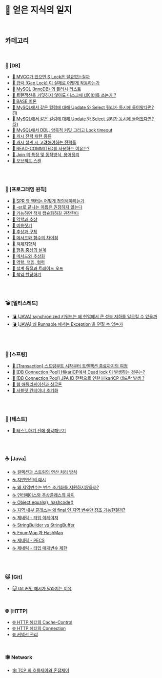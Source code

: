 # 📕 얻은 지식의 일지

</br>

## 카테고리

</br>

### 💾 [DB]

- [💾 MVCC가 있으면 S Lock은 필요없는걸까](https://github.com/leeMK09/MemoMemo/blob/main/%F0%9F%92%BE%20DB/MVCC%EA%B0%80%20%EC%9E%88%EC%9C%BC%EB%A9%B4%20S%20Lock%EC%9D%80%20%ED%95%84%EC%9A%94%EC%97%86%EB%8A%94%EA%B1%B8%EA%B9%8C.md)
- [💾 갭락 (Gap Lock) 이 실제로 어떻게 작동하는가](<https://github.com/leeMK09/MemoMemo/blob/main/%F0%9F%92%BE%20DB/%EA%B0%AD%EB%9D%BD%20(Gap%20Lock)%20%EC%9D%B4%20%EC%8B%A4%EC%A0%9C%EB%A1%9C%20%EC%96%B4%EB%96%BB%EA%B2%8C%20%EC%9E%91%EB%8F%99%ED%95%98%EB%8A%94%EA%B0%80.md>)
- [💾 MySQL (InnoDB) 의 플러시 리스트](<https://github.com/leeMK09/MemoMemo/blob/main/%F0%9F%92%BE%20DB/MySQL%20(InnoDB)%20%EC%9D%98%20%ED%94%8C%EB%9F%AC%EC%8B%9C%20%EB%A6%AC%EC%8A%A4%ED%8A%B8.md>)
- [💾 트랜잭션을 커밋하지 않아도 디스크에 데이터를 쓰는가 ?](https://github.com/leeMK09/MemoMemo/blob/main/%F0%9F%92%BE%20DB/%ED%8A%B8%EB%9E%9C%EC%9E%AD%EC%85%98%EC%9D%84%20%EC%BB%A4%EB%B0%8B%ED%95%98%EC%A7%80%20%EC%95%8A%EC%95%84%EB%8F%84%20%EB%94%94%EC%8A%A4%ED%81%AC%EC%97%90%20%EB%8D%B0%EC%9D%B4%ED%84%B0%EB%A5%BC%20%EC%93%B0%EB%8A%94%EA%B0%80%20%3F.md)
- [💾 BASE 이론](https://github.com/leeMK09/MemoMemo/blob/main/%F0%9F%92%BE%20DB/BASE%20%EC%9D%B4%EB%A1%A0.md)
- [💾 MySQL에서 같은 컬럼에 대해 Update 와 Select 쿼리가 동시에 들어왔다면? (1)](<https://github.com/leeMK09/MemoMemo/blob/main/%F0%9F%92%BE%20DB/MySQL%EC%97%90%EC%84%9C%20%EA%B0%99%EC%9D%80%20%EC%BB%AC%EB%9F%BC%EC%97%90%20%EB%8C%80%ED%95%B4%20Update%20%EC%99%80%20Select%20%EC%BF%BC%EB%A6%AC%EA%B0%80%20%EB%8F%99%EC%8B%9C%EC%97%90%20%EB%93%A4%EC%96%B4%EC%99%94%EB%8B%A4%EB%A9%B4%3F%20(1).md>)
- [💾 MySQL에서 같은 컬럼에 대해 Update 와 Select 쿼리가 동시에 들어왔다면? (2)](<https://github.com/leeMK09/MemoMemo/blob/main/%F0%9F%92%BE%20DB/MySQL%EC%97%90%EC%84%9C%20%EA%B0%99%EC%9D%80%20%EC%BB%AC%EB%9F%BC%EC%97%90%20%EB%8C%80%ED%95%B4%20Update%20%EC%99%80%20Select%20%EC%BF%BC%EB%A6%AC%EA%B0%80%20%EB%8F%99%EC%8B%9C%EC%97%90%20%EB%93%A4%EC%96%B4%EC%99%94%EB%8B%A4%EB%A9%B4%3F%20(2).md>)
- [💾 MySQL에서 DDL, 암묵적 커밋 그리고 Lock timeout](https://github.com/leeMK09/MemoMemo/blob/main/%F0%9F%92%BE%20DB/MySQL%EC%97%90%EC%84%9C%20DDL%2C%20%EC%95%94%EB%AC%B5%EC%A0%81%20%EC%BB%A4%EB%B0%8B%20%EA%B7%B8%EB%A6%AC%EA%B3%A0%20Lock%20timeout.md)
- [💾 캐시 전략 패턴 종류](https://github.com/leeMK09/MemoMemo/blob/main/%F0%9F%92%BE%20DB/%EC%BA%90%EC%8B%B1%20%EC%A0%84%EB%9E%B5%20%ED%8C%A8%ED%84%B4%20%EC%A2%85%EB%A5%98.md)
- [💾 캐시 설계 시 고려해야하는 전략들](https://github.com/leeMK09/MemoMemo/blob/main/%F0%9F%92%BE%20DB/%EC%BA%90%EC%8B%9C%20%EC%84%A4%EA%B3%84%20%EC%8B%9C%20%EA%B3%A0%EB%A0%A4%ED%95%B4%EC%95%BC%ED%95%98%EB%8A%94%20%EC%A0%84%EB%9E%B5%EB%93%A4.md)
- [💾 READ-COMMITED를 사용하는 이유는?](https://github.com/leeMK09/MemoMemo/blob/main/%F0%9F%92%BE%20DB/READ-COMMITED%EB%A5%BC%20%EC%82%AC%EC%9A%A9%ED%95%98%EB%8A%94%20%EC%9D%B4%EC%9C%A0%EB%8A%94%3F.md)
- [💾 Join 의 특징 및 동작방식, 용어정리](https://github.com/leeMK09/MemoMemo/blob/main/%F0%9F%92%BE%20DB/Join%20%EC%9D%98%20%ED%8A%B9%EC%A7%95%20%EB%B0%8F%20%EB%8F%99%EC%9E%91%EB%B0%A9%EC%8B%9D%2C%20%EC%9A%A9%EC%96%B4%EC%A0%95%EB%A6%AC.md)
- [💾 오브젝트 스캔](https://github.com/leeMK09/MemoMemo/blob/main/%F0%9F%92%BE%20DB/%EC%98%A4%EB%B8%8C%EC%A0%9D%ED%8A%B8%20%EC%8A%A4%EC%BA%94.md)

</br>
</br>

### 🧠 [프로그래밍 원칙]

- [🧠 SPR 와 액터는 어떻게 정의해야하는가](https://github.com/leeMK09/MemoMemo/blob/main/%F0%9F%A7%A0%20%ED%94%84%EB%A1%9C%EA%B7%B8%EB%9E%98%EB%B0%8D_%EC%9B%90%EC%B9%99/SRP%20%EC%99%80%20%EC%95%A1%ED%84%B0%EB%8A%94%20%EC%96%B4%EB%96%BB%EA%B2%8C%20%EC%A0%95%EC%9D%98%ED%95%B4%EC%95%BC%ED%95%98%EB%8A%94%EA%B0%80.md)
- [🧠 -er로 끝나는 이름은 권장하지 않는다](https://github.com/leeMK09/MemoMemo/blob/main/%F0%9F%A7%A0%20%ED%94%84%EB%A1%9C%EA%B7%B8%EB%9E%98%EB%B0%8D_%EC%9B%90%EC%B9%99/-er%EB%A1%9C%20%EB%81%9D%EB%82%98%EB%8A%94%20%EC%9D%B4%EB%A6%84%EC%9D%80%20%EA%B6%8C%EC%9E%A5%ED%95%98%EC%A7%80%20%EC%95%8A%EB%8A%94%EB%8B%A4.md)
- [🧠 가능하면 적게 캡슐화하길 권장한다](https://github.com/leeMK09/MemoMemo/blob/main/%F0%9F%A7%A0%20%ED%94%84%EB%A1%9C%EA%B7%B8%EB%9E%98%EB%B0%8D_%EC%9B%90%EC%B9%99/%EA%B0%80%EB%8A%A5%ED%95%98%EB%A9%B4%20%EC%A0%81%EA%B2%8C%20%EC%BA%A1%EC%8A%90%ED%99%94%ED%95%98%EA%B8%B8%20%EA%B6%8C%EC%9E%A5%ED%95%9C%EB%8B%A4.md)
- [🧠 역할과 추상](https://github.com/leeMK09/MemoMemo/blob/main/%F0%9F%A7%A0%20%ED%94%84%EB%A1%9C%EA%B7%B8%EB%9E%98%EB%B0%8D_%EC%9B%90%EC%B9%99/%EC%97%AD%ED%95%A0%EA%B3%BC%20%EC%B6%94%EC%83%81.md)
- [🧠 이름짓기](https://github.com/leeMK09/MemoMemo/blob/main/%F0%9F%A7%A0%20%ED%94%84%EB%A1%9C%EA%B7%B8%EB%9E%98%EB%B0%8D_%EC%9B%90%EC%B9%99/%EC%9D%B4%EB%A6%84%EC%A7%93%EA%B8%B0.md)
- [🧠 추상과 구체](https://github.com/leeMK09/MemoMemo/blob/main/%F0%9F%A7%A0%20%ED%94%84%EB%A1%9C%EA%B7%B8%EB%9E%98%EB%B0%8D_%EC%9B%90%EC%B9%99/%EC%B6%94%EC%83%81%EA%B3%BC%20%EA%B5%AC%EC%B2%B4.md)
- [🧠 메서드와 함수의 차이점](https://github.com/leeMK09/MemoMemo/blob/main/%F0%9F%A7%A0%20%ED%94%84%EB%A1%9C%EA%B7%B8%EB%9E%98%EB%B0%8D_%EC%9B%90%EC%B9%99/%EB%A9%94%EC%84%9C%EB%93%9C%EC%99%80%20%ED%95%A8%EC%88%98%EC%9D%98%20%EC%B0%A8%EC%9D%B4%EC%A0%90.md)
- [🧠 객체지향적](https://github.com/leeMK09/MemoMemo/blob/main/%F0%9F%A7%A0%20%ED%94%84%EB%A1%9C%EA%B7%B8%EB%9E%98%EB%B0%8D_%EC%9B%90%EC%B9%99/%EA%B0%9D%EC%B2%B4%EC%A7%80%ED%96%A5%EC%A0%81.md)
- [🧠 행동 중심의 설계](https://github.com/leeMK09/MemoMemo/blob/main/%F0%9F%A7%A0%20%ED%94%84%EB%A1%9C%EA%B7%B8%EB%9E%98%EB%B0%8D_%EC%9B%90%EC%B9%99/%ED%96%89%EB%8F%99%20%EC%A4%91%EC%8B%AC%EC%9D%98%20%EC%84%A4%EA%B3%84.md)
- [🧠 메서드와 추상화](https://github.com/leeMK09/MemoMemo/blob/main/%F0%9F%A7%A0%20%ED%94%84%EB%A1%9C%EA%B7%B8%EB%9E%98%EB%B0%8D_%EC%9B%90%EC%B9%99/%EB%A9%94%EC%84%9C%EB%93%9C%EC%99%80%20%EC%B6%94%EC%83%81%ED%99%94.md)
- [🧠 역할, 책임, 협력](https://github.com/leeMK09/MemoMemo/blob/main/%F0%9F%A7%A0%20%ED%94%84%EB%A1%9C%EA%B7%B8%EB%9E%98%EB%B0%8D_%EC%9B%90%EC%B9%99/%EC%97%AD%ED%95%A0%2C%20%EC%B1%85%EC%9E%84%2C%20%ED%98%91%EB%A0%A5.md)
- [🧠 설계 품질과 트레이드 오프](https://github.com/leeMK09/MemoMemo/blob/main/%F0%9F%A7%A0%20%ED%94%84%EB%A1%9C%EA%B7%B8%EB%9E%98%EB%B0%8D_%EC%9B%90%EC%B9%99/%EC%84%A4%EA%B3%84%20%ED%92%88%EC%A7%88%EA%B3%BC%20%ED%8A%B8%EB%A0%88%EC%9D%B4%EB%93%9C%20%EC%98%A4%ED%94%84.md)
- [🧠 책임 할당하기](https://github.com/leeMK09/MemoMemo/blob/main/%F0%9F%A7%A0%20%ED%94%84%EB%A1%9C%EA%B7%B8%EB%9E%98%EB%B0%8D_%EC%9B%90%EC%B9%99/%EC%B1%85%EC%9E%84%20%ED%95%A0%EB%8B%B9%ED%95%98%EA%B8%B0.md)

</br>
</br>

### 💣 [멀티스레드]

- [💣 [JAVA] synchronized 키워드는 왜 현업에서 큰 성능 저하를 일으킬 수 있을까](https://github.com/leeMK09/MemoMemo/blob/main/%F0%9F%92%A3%20%EB%A9%80%ED%8B%B0%EC%8A%A4%EB%A0%88%EB%93%9C/%5BJAVA%5D%20synchronized%20%ED%82%A4%EC%9B%8C%EB%93%9C%EB%8A%94%20%EC%99%9C%20%ED%98%84%EC%97%85%EC%97%90%EC%84%9C%20%ED%81%B0%20%EC%84%B1%EB%8A%A5%20%EC%A0%80%ED%95%98%EB%A5%BC%20%EC%9D%BC%EC%9C%BC%ED%82%AC%20%EC%88%98%20%EC%9E%88%EC%9D%84%EA%B9%8C.md)
- [💣 [JAVA] 왜 Runnable 에서는 Exception 을 던질 수 없는가](https://github.com/leeMK09/MemoMemo/blob/main/%F0%9F%92%A3%20%EB%A9%80%ED%8B%B0%EC%8A%A4%EB%A0%88%EB%93%9C/%5BJAVA%5D%20%EC%99%9C%20Runnable%20%EC%97%90%EC%84%9C%EB%8A%94%20Exception%20%EC%9D%84%20%EB%8D%98%EC%A7%88%20%EC%88%98%20%EC%97%86%EB%8A%94%EA%B0%80.md)

</br>
</br>

### 🌿 [스프링]

- [🌿 [Transaction] 스프링부트 시작부터 트랜잭션 종료까지의 여정](https://github.com/leeMK09/MemoMemo/blob/main/%F0%9F%8C%BF%20%EC%8A%A4%ED%94%84%EB%A7%81/%5BTransaction%5D%20%EC%8A%A4%ED%94%84%EB%A7%81%EB%B6%80%ED%8A%B8%20%EC%8B%9C%EC%9E%91%EB%B6%80%ED%84%B0%20%ED%8A%B8%EB%9E%9C%EC%9E%AD%EC%85%98%20%EC%A2%85%EB%A3%8C%EA%B9%8C%EC%A7%80%EC%9D%98%20%EC%97%AC%EC%A0%95.md)
- [🌿 [DB Connection Pool] HikariCP에서 Dead lock 이 발생하는 경우는?](https://github.com/leeMK09/MemoMemo/blob/main/%F0%9F%8C%BF%20%EC%8A%A4%ED%94%84%EB%A7%81/%5BDB%20Connection%20Pool%5D%20HikariCP%EC%97%90%EC%84%9C%20Dead%20lock%20%EC%9D%B4%20%EB%B0%9C%EC%83%9D%ED%95%98%EB%8A%94%20%EA%B2%BD%EC%9A%B0%EB%8A%94%3F.md)
- [🌿 [DB Connection Pool] JPA ID 전략으로 인한 HikariCP 데드락 발생 ?](https://github.com/leeMK09/MemoMemo/blob/main/%F0%9F%8C%BF%20%EC%8A%A4%ED%94%84%EB%A7%81/%5BDB%20Connection%20Pool%5D%20JPA%20ID%20%EC%A0%84%EB%9E%B5%EC%9C%BC%EB%A1%9C%20%EC%9D%B8%ED%95%9C%20HikariCP%20%EB%8D%B0%EB%93%9C%EB%9D%BD%20%EB%B0%9C%EC%83%9D%20%3F.md)
- [🌿 웹 애플리케이션과 싱글톤](https://github.com/leeMK09/MemoMemo/blob/main/%F0%9F%8C%BF%20%EC%8A%A4%ED%94%84%EB%A7%81/%EC%9B%B9%20%EC%95%A0%ED%94%8C%EB%A6%AC%EC%BC%80%EC%9D%B4%EC%85%98%EA%B3%BC%20%EC%8B%B1%EA%B8%80%ED%86%A4.md)
- [🌿 서블릿 컨테이너 초기화](https://github.com/leeMK09/MemoMemo/blob/main/%F0%9F%8C%BF%20%EC%8A%A4%ED%94%84%EB%A7%81/%EC%84%9C%EB%B8%94%EB%A6%BF%20%EC%BB%A8%ED%85%8C%EC%9D%B4%EB%84%88%20%EC%B4%88%EA%B8%B0%ED%99%94.md)

</br>
</br>

### 🧪 [테스트]

- [🧪 테스트하기 전에 생각해보기](https://github.com/leeMK09/MemoMemo/blob/main/%F0%9F%A7%AA%20%ED%85%8C%EC%8A%A4%ED%8A%B8/%ED%85%8C%EC%8A%A4%ED%8A%B8%ED%95%98%EA%B8%B0%20%EC%A0%84%EC%97%90%20%EC%83%9D%EA%B0%81%ED%95%B4%EB%B3%B4%EA%B8%B0.md)

</br>
</br>

### ☕ [Java]

- [☕ 컬렉션과 스트림의 연산 처리 방식](https://github.com/leeMK09/MemoMemo/blob/main/%E2%98%95%20Java/%EC%BB%AC%EB%A0%89%EC%85%98%EA%B3%BC%20%EC%8A%A4%ED%8A%B8%EB%A6%BC%EC%9D%98%20%EC%97%B0%EC%82%B0%20%EC%B2%98%EB%A6%AC%20%EB%B0%A9%EC%8B%9D.md)
- [☕ 지연연산의 예시](https://github.com/leeMK09/MemoMemo/blob/main/%E2%98%95%20Java/%EC%A7%80%EC%97%B0%EC%97%B0%EC%82%B0%EC%9D%98%20%EC%98%88%EC%8B%9C.md)
- [☕ 왜 지역변수는 변수 초기화를 지원하지않을까?](https://github.com/leeMK09/MemoMemo/blob/main/%E2%98%95%20Java/%EC%99%9C%20%EC%A7%80%EC%97%AD%EB%B3%80%EC%88%98%EB%8A%94%20%EB%B3%80%EC%88%98%20%EC%B4%88%EA%B8%B0%ED%99%94%EB%A5%BC%20%EC%A7%80%EC%9B%90%ED%95%98%EC%A7%80%EC%95%8A%EC%9D%84%EA%B9%8C%3F.md)
- [☕ 인터페이스와 추상클래스의 차이](https://github.com/leeMK09/MemoMemo/blob/main/%E2%98%95%20Java/%EC%9D%B8%ED%84%B0%ED%8E%98%EC%9D%B4%EC%8A%A4%EC%99%80%20%EC%B6%94%EC%83%81%ED%81%B4%EB%9E%98%EC%8A%A4%EC%9D%98%20%EC%B0%A8%EC%9D%B4.md)
- [☕ Object.equals(), hashcode()](<https://github.com/leeMK09/MemoMemo/blob/main/%E2%98%95%20Java/Object.equals()%2C%20hashcode().md>)
- [☕ 지역 내부 클래스는 왜 final 인 지역 변수만 참조 가능한걸까?](https://github.com/leeMK09/MemoMemo/blob/main/%E2%98%95%20Java/%EC%A7%80%EC%97%AD%20%EB%82%B4%EB%B6%80%20%ED%81%B4%EB%9E%98%EC%8A%A4%EB%8A%94%20%EC%99%9C%20final%20%EC%9D%B8%20%EC%A7%80%EC%97%AD%20%EB%B3%80%EC%88%98%EB%A7%8C%20%EC%B0%B8%EC%A1%B0%20%EA%B0%80%EB%8A%A5%ED%95%9C%EA%B1%B8%EA%B9%8C%3F.md)
- [☕ 제네릭 - 타입 이레이저](https://github.com/leeMK09/MemoMemo/blob/main/%E2%98%95%20Java/%EC%A0%9C%EB%84%A4%EB%A6%AD%20-%20%ED%83%80%EC%9E%85%20%EC%9D%B4%EB%A0%88%EC%9D%B4%EC%A0%80.md)
- [☕ StringBuilder vs StringBuffer](https://github.com/leeMK09/MemoMemo/blob/main/%E2%98%95%20Java/StringBuilder%20vs%20StringBuffer.md)
- [☕ EnumMap 과 HashMap](https://github.com/leeMK09/MemoMemo/blob/main/%E2%98%95%20Java/EnumMap%20%EA%B3%BC%20HashMap.md)
- [☕ 제네릭 - PECS](https://github.com/leeMK09/MemoMemo/blob/main/%E2%98%95%20Java/%EC%A0%9C%EB%84%A4%EB%A6%AD%20-%20PECS.md)
- [☕ 제네릭 - 타입 매개변수 제한](https://github.com/leeMK09/MemoMemo/blob/main/%E2%98%95%20Java/%EC%A0%9C%EB%84%A4%EB%A6%AD%20-%20%ED%83%80%EC%9E%85%20%EB%A7%A4%EA%B0%9C%EB%B3%80%EC%88%98%20%EC%A0%9C%ED%95%9C.md)

</br>
</br>

### 🐱 [Git]

- [🐱 Git 커밋 해시가 달라지는 이유](https://github.com/leeMK09/MemoMemo/blob/main/%F0%9F%90%B1%20Git/Git%20%EC%BB%A4%EB%B0%8B%20%ED%95%B4%EC%8B%9C%EA%B0%80%20%EB%8B%AC%EB%9D%BC%EC%A7%80%EB%8A%94%20%EC%9D%B4%EC%9C%A0.md)

</br>

### 🌐 [HTTP]

- [🌐 HTTP 헤더의 Cache-Control](https://github.com/leeMK09/MemoMemo/blob/main/%F0%9F%8C%90%20HTTP/HTTP%20%ED%97%A4%EB%8D%94%EC%9D%98%20Cache-Control.md)
- [🌐 HTTP 헤더의 Connection](https://github.com/leeMK09/MemoMemo/blob/main/%F0%9F%8C%90%20HTTP/HTTP%20%ED%97%A4%EB%8D%94%EC%9D%98%20Connection.md)
- [🌐 커넥션 관리](https://github.com/leeMK09/MemoMemo/blob/main/%F0%9F%8C%90%20HTTP/%EC%BB%A4%EB%84%A5%EC%85%98%EA%B4%80%EB%A6%AC.md)

</br>

### 🕸️ Network

- [🕸️ TCP 의 흐름제어와 혼잡제어](https://github.com/leeMK09/MemoMemo/blob/main/%F0%9F%95%B8%EF%B8%8F%20Network/TCP%20%EC%9D%98%20%ED%9D%90%EB%A6%84%EC%A0%9C%EC%96%B4%EC%99%80%20%ED%98%BC%EC%9E%A1%EC%A0%9C%EC%96%B4.md)
